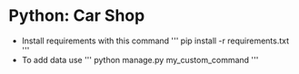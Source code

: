 # Python: Car Shop

- Install requirements with this command
'''
pip install -r requirements.txt
'''
- To add data use
'''
python manage.py my_custom_command
'''
